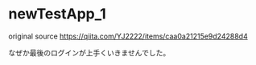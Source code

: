 # newTestApp_1

original source
https://qiita.com/YJ2222/items/caa0a21215e9d24288d4

なぜか最後のログインが上手くいきませんでした。
